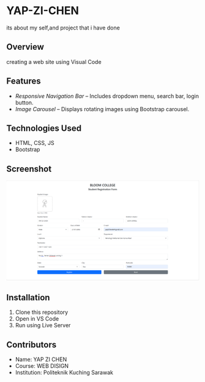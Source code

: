 # YAP-ZI-CHEN
its about my self,and project that i have done

## Overview
creating a web site using Visual Code

## Features
- *Responsive Navigation Bar* – Includes dropdown menu, search bar, login button.
- *Image Carousel* – Displays rotating images using Bootstrap carousel.

## Technologies Used
- HTML, CSS, JS
- Bootstrap 

## Screenshot
![screenshot](ss123.png)


## Installation
1. Clone this repository
2. Open in VS Code
3. Run using Live Server
 
## Contributors
- Name: YAP ZI CHEN
- Course: WEB DISIGN
- Institution: Politeknik Kuching Sarawak
